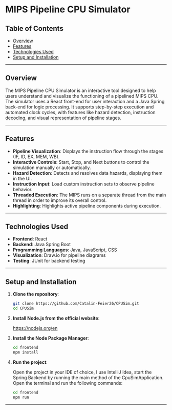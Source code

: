 # MIPS Pipeline CPU Simulator

## Table of Contents
- [Overview](#overview)
- [Features](#features)
- [Technologies Used](#technologies-used)
- [Setup and Installation](#setup-and-installation)

---

## Overview
The MIPS Pipeline CPU Simulator is an interactive tool designed to help users understand and visualize the functioning of a pipelined MIPS CPU. The simulator uses a React front-end for user interaction and a Java Spring back-end for logic processing. It supports step-by-step execution and automated clock cycles, with features like hazard detection, instruction decoding, and visual representation of pipeline stages.

---

## Features
- **Pipeline Visualization**: Displays the instruction flow through the stages (IF, ID, EX, MEM, WB).
- **Interactive Controls**: Start, Stop, and Next buttons to control the simulation manually or automatically.
- **Hazard Detection**: Detects and resolves data hazards, displaying them in the UI.
- **Instruction Input**: Load custom instruction sets to observe pipeline behavior.
- **Threaded Execution**: The MIPS runs on a separate thread from the main thread in order to improve its overall control.
- **Highlighting**: Highlights active pipeline components during execution.

---

## Technologies Used
- **Frontend**: React
- **Backend**: Java Spring Boot
- **Programming Languages**: Java, JavaScript, CSS
- **Visualization**: Draw.io for pipeline diagrams
- **Testing**: JUnit for backend testing


---

## Setup and Installation
1. **Clone the repository**:
   ```bash
   git clone https://github.com/Catalin-Feier26/CPUSim.git
   cd CPUSim
2. **Install Node.js from the official website**:

   https://nodejs.org/en
3. **Install the Node Package Manager**:
   ```bash
   cd frontend
   npm install
4. **Run the project**:

   Open the project in your IDE of choice, I use IntelliJ Idea,
   start the Spring Backend by running the main method of the CpuSimApplication.
   Open the terminal and run the following commands:
   ```bash
   cd frontend
   npm run

---
